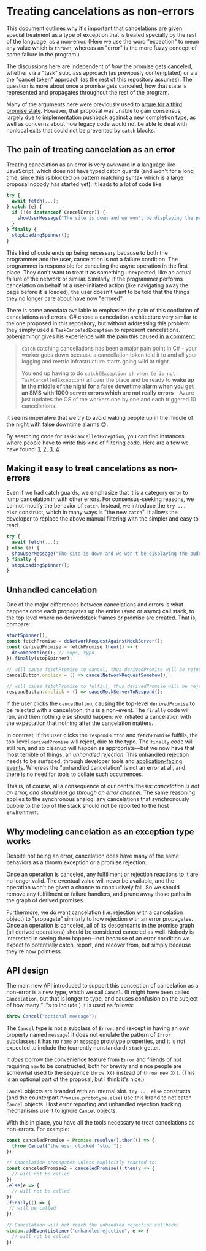 # Treating cancelations as non-errors

This document outlines why it's important that cancelations are given special treatment as a type of exception that is treated specially by the rest of the language, as a non-error. (Here we use the word "exception" to mean any value which is `throw`n, whereas an "error" is the more fuzzy concept of some failure in the program.)

The discussions here are independent of _how_ the promise gets canceled, whether via a "task" subclass approach (as previously contemplated) or via the "cancel token" approach (as the rest of this repository assumes). The question is more about once a promise gets canceled, how that state is represented and propagates throughout the rest of the program.

Many of the arguments here were previously used to [argue for a third promise state](https://github.com/tc39/proposal-cancelable-promises/blob/2f601acb3d4d438be0ebc9e4e54e6febde9d7a3a/Third%20State.md). However, that proposal was unable to gain consensus, largely due to implementation pushback against a new completion type, as well as concerns about how legacy code would not be able to deal with nonlocal exits that could not be prevented by `catch` blocks.

## The pain of treating cancelation as an error

Treating cancelation as an error is very awkward in a language like JavaScript, which does not have typed catch guards (and won't for a long time, since this is blocked on pattern matching syntax which is a large proposal nobody has started yet). It leads to a lot of code like

```js
try {
  await fetch(...);
} catch (e) {
  if (!(e instanceof CancelError)) {
    showUserMessage("The site is down and we won't be displaying the pudding recipes you expected.");
  }
} finally {
  stopLoadingSpinner();
}
```

This kind of code ends up being necessary because to both the programmer and the user, cancelation is not a failure condition. The programmer is responsible for canceling the async operation in the first place. They don't want to treat it as something unexpected, like an actual failure of the network or similar. Similarly, if the programmer performs cancelation on behalf of a user-initiated action (like navigating away the page before it is loaded), the user doesn't want to be told that the things they no longer care about have now "errored".

There is some anecdata available to emphasize the pain of this conflation of cancelations and errors. C# chose a cancelation architecture very similar to the one proposed in this repository, but without addressing this problem: they simply used a `TaskCanceledException` to represent cancelations. @benjamingr gives his experience with the pain this caused [in a comment](https://github.com/tc39/proposal-cancelable-promises/issues/14#issuecomment-227671239):

> `catch` catching cancellations has been a major pain point in C# - your worker goes down because a cancellation token told it to and all your logging and metric infrastructure starts going wild at night.
>
> You end up having to do `catch(Exception e) when (e is not TaskCancelledException)` all over the place and be ready to **wake up in the middle of the night for a false downtime alarm when you get an SMS with 1000 server errors which are not really errors** - Azure just updates the OS of the workers one by one and each triggered 10 cancellations.

It seems imperative that we try to avoid waking people up in the middle of the night with false downtime alarms 😊.

By searching code for `TaskCancelledException`, you can find instances where people have to write this kind of filtering code. Here are a few we have found: [1](https://github.com/FubarDevelopment/FtpServer/blob/343cfc05a9a53de28640758236728b9257e874fe/FubarDev.FtpServer/BackgroundTransferWorker.cs#L161), [2](https://github.com/WinDevInd/WinTPL/blob/226af4e62ab893ee4cca8d38b04bc179a1bf1f0f/TaskParams.cs#L98-L101), [3](http://stackoverflow.com/q/29825066/3191), [4](https://github.com/IdentityServer/IdentityServer3/issues/1564).

## Making it easy to treat cancelations as non-errors

Even if we had catch guards, we emphasize that it is a category error to lump cancelation in with other errors. For consensus-seeking reasons, we cannot modify the behavior of `catch`. Instead, we introduce the `try ... else` construct, which in many ways is "the new `catch`". It allows the developer to replace the above manual filtering with the simpler and easy to read

```js
try {
  await fetch(...);
} else (e) {
  showUserMessage("The site is down and we won't be displaying the pudding recipes you expected.");
} finally {
  stopLoadingSpinner();
}
```

## Unhandled cancelation

One of the major differences between cancelations and errors is what happens once each propagates up the entire (sync or async) call stack, to the top level where no derivedstack frames or promise are created. That is, compare:

```js
startSpinner();
const fetchPromise = doNetworkRequestAgainstMockServer();
const derivedPromise = fetchPromise.then(() => {
  doSomeeething(); // oops, typo
}).finally(stopSpinner);

// will cause fetchPromise to cancel, thus derivedPromise will be rejected with a cancelation
cancelButton.onclick = () => cancelNetworkRequestSomehow();

// will cause fetchPromise to fulfill, thus derivedPromise will be rejected with an error
respondButton.onclick = () => causeMockServerToRespond();
```

If the user clicks the `cancelButton`, causing the top-level `derivedPromise` to be rejected with a cancelation, this is a non-event. The `finally` code will run, and then nothing else should happen: we initiated a cancelation with the expectation that nothing after the cancelation matters.

In contrast, if the user clicks the `respondButton` and `fetchPromise` fulfills, the top-level `derivedPromise` will reject, due to the typo. The `finally` code will still run, and so cleanup will happen as appropriate—but we now have that most terrible of things, an _unhandled rejection_. This unhandled rejection needs to be surfaced, through developer tools and [application-facing events](https://html.spec.whatwg.org/#unhandled-promise-rejections). Whereas the "unhandled cancelation" is not an error at all, and there is no need for tools to collate such occurrences.

This is, of course, all a consequence of our central thesis: _cancelation is not an error, and should not go through an error channel_. The same reasoning applies to the synchronous analog; any cancelations that synchronously bubble to the top of the stack should not be reported to the host environment.

## Why modeling cancelation as an exception type works

Despite not being an error, cancelation does have many of the same behaviors as a thrown exception or a promise rejection.

Once an operation is canceled, any fulfillment or rejection reactions to it are no longer valid. The eventual value will never be available, and the operation won't be given a chance to conclusively fail. So we should remove any fulfillment or failure handlers, and prune away those paths in the graph of derived promises.

Furthermore, we do want cancelation (i.e. rejection with a cancelation object) to "propagate" similarly to how rejection with an error propagates. Once an operation is canceled, all of its descendants in the promise graph (all derived operations) should be considered canceled as well. Nobody is interested in seeing them happen—not because of an error condition we expect to potentially catch, report, and recover from, but simply because they're now pointless.

## API design

The main new API introduced to support this conception of cancelation as a non-error is a new type, which we call `Cancel`. (It might have been called `Cancelation`, but that is longer to type, and causes confusion on the subject of how many "L"s to include.) It is used as follows:

```js
throw Cancel("optional message");
```

The `Cancel` type is not a subclass of `Error`, and (except in having an own property named `message`) it does not emulate the pattern of `Error` subclasses: it has no `name` or `message` prototype properties, and it is not expected to include the (currently nonstandard) `stack` getter.

It _does_ borrow the convenience feature from `Error` and friends of not requiring `new` to be constructed, both for brevity and since people are somewhat used to the sequence `throw X()` instead of `throw new X()`. (This is an optional part of the proposal, but I think it's nice.)

`Cancel` objects are branded with an internal slot. `try ... else` constructs (and the counterpart `Promise.prototype.else`) use this brand to not catch `Cancel` objects. Host error reporting and unhandled rejection tracking mechanisms use it to ignore `Cancel` objects.

With this in place, you have all the tools necessary to treat cancelations as non-errors. For example:

```js
const canceledPromise = Promise.resolve().then(() => {
  throw Cancel("the user clicked 'stop'");
});

// Cancelation propagates unless explicitly reacted to:
const canceledPromise2 = canceledPromise().then(v => {
  // will not be called
})
.else(e => {
  // will not be called
})
.finally(() => {
 // will be called
});

// Cancelation will not reach the unhandled rejection callback:
window.addEventListener("unhandledrejection", e => {
  // will not be called
});
```
